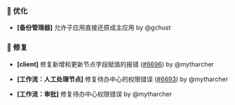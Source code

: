 ### 🚀 优化

- **[备份管理器]** 允许子应用直接还原成主应用 by @gchust

### 🐛 修复

- **[client]** 修复新增和更新节点字段赋值的报错 ([#6696](https://github.com/nocobase/nocobase/pull/6696)) by @mytharcher

- **[工作流：人工处理节点]** 修复待办中心的权限错误 ([#6693](https://github.com/nocobase/nocobase/pull/6693)) by @mytharcher

- **[工作流：审批]** 修复待办中心权限错误 by @mytharcher

